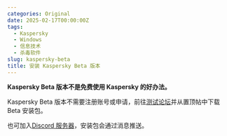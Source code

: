 ```yaml
---
categories: Original
date: 2025-02-17T00:00:00Z
tags:
  - Kaspersky
  - Windows
  - 信息技术
  - 杀毒软件
slug: kaspersky-beta
title: 安装 Kaspersky Beta 版本
---
```


**Kaspersky Beta 版本不是免费使用 Kaspersky 的好办法。**

Kaspersky Beta 版本不需要注册账号或申请，前往[测试论坛](https://eap.kaspersky.com/category/12/news)并从置顶帖中下载 Beta 安装包。

也可加入[Discord 服务器](https://discord.gg/aWaQebWz3U)，安装包会通过消息推送。
